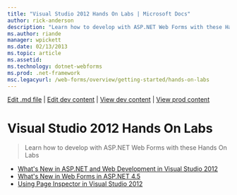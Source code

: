 ```yaml
---
title: "Visual Studio 2012 Hands On Labs | Microsoft Docs"
author: rick-anderson
description: "Learn how to develop with ASP.NET Web Forms with these Hands On Labs"
ms.author: riande
manager: wpickett
ms.date: 02/13/2013
ms.topic: article
ms.assetid: 
ms.technology: dotnet-webforms
ms.prod: .net-framework
msc.legacyurl: /web-forms/overview/getting-started/hands-on-labs
---
```

[Edit .md file](C:\Projects\msc\dev\Msc.Www\Web.ASP\App_Data\github\web-forms\overview\getting-started\index.md) | [Edit dev content](http://www.aspdev.net/umbraco#/content/content/edit/45263) | [View dev content](http://docs.aspdev.net/tutorials/web-forms/overview/getting-started/hands-on-labs/index.html) | [View prod content](http://www.asp.net/web-forms/overview/getting-started/hands-on-labs)

Visual Studio 2012 Hands On Labs
====================
> Learn how to develop with ASP.NET Web Forms with these Hands On Labs


- [What's New in ASP.NET and Web Development in Visual Studio 2012](whats-new-in-aspnet-and-web-development-in-visual-studio-2012.md)
- [What's New in Web Forms in ASP.NET 4.5](whats-new-in-web-forms-in-aspnet-45.md)
- [Using Page Inspector in Visual Studio 2012](using-page-inspector-in-visual-studio-2012.md)